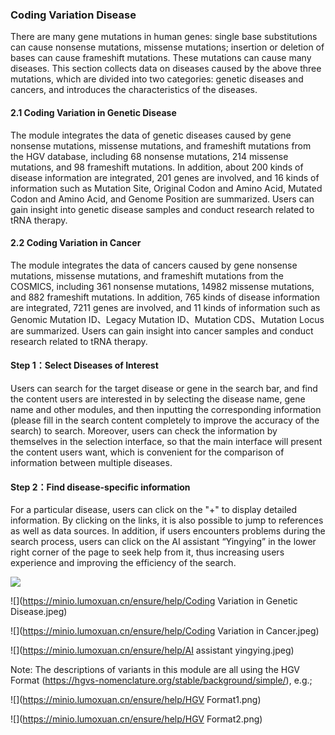 ### Coding Variation Disease

 There are many gene mutations in human genes: single base substitutions can cause nonsense mutations, missense mutations; insertion or deletion of bases can cause frameshift mutations\. These mutations can cause many diseases\.  This section collects data on diseases caused by the above three mutations, which are divided into two categories: genetic diseases and cancers, and introduces the characteristics of the diseases\.

#### 2.1 Coding Variation in Genetic Disease

The module integrates the data of genetic diseases caused by gene nonsense mutations, missense mutations, and frameshift mutations from the HGV database, including 68 nonsense mutations, 214 missense mutations, and 98 frameshift mutations\. In addition, about 200 kinds of disease information are integrated, 201 genes are involved, and 16 kinds of information such as Mutation Site, Original Codon and Amino Acid, Mutated Codon and Amino Acid, and Genome Position are summarized\. Users can gain insight into genetic disease samples and conduct research related to tRNA therapy\.

#### 2.2 Coding Variation in Cancer

The module integrates the data of cancers caused by gene nonsense mutations, missense mutations, and frameshift mutations from the COSMICS, including 361 nonsense mutations, 14982 missense mutations, and 882 frameshift mutations\. In addition, 765 kinds of disease information are integrated, 7211 genes are involved, and 11 kinds of information such as Genomic Mutation ID、Legacy Mutation ID、Mutation CDS、Mutation Locus are summarized\. Users can gain insight into cancer samples and conduct research related to tRNA therapy\.

#### Step 1：Select Diseases of Interest

Users can search for the target disease or gene in the search bar, and find the content <a id="_Hlk170562637"></a>users are interested in by selecting the disease name, gene name and other modules, and then inputting the corresponding information \(please fill in the search content completely to improve the accuracy of the search\) to search\. Moreover, users can check the information by themselves in the selection interface, so that the main interface will present the content users want, which is convenient for the comparison of information between multiple diseases\.

#### Step 2：Find disease-specific information

For a particular disease, users can click on the "\+" to display detailed information\. By clicking on the links, it is also possible to jump to references as well as data sources\. In addition, if users encounters problems during the search process, users can click on the AI assistant <a id="_Hlk170493689"></a>“Yingying” in the lower right corner of the page to seek help from it, thus increasing users experience and improving the efficiency of the search\.


![](https://minio.lumoxuan.cn/ensure/help/Find%20disease-specific%20information.png)

![](https://minio.lumoxuan.cn/ensure/help/Coding Variation in Genetic Disease.jpeg)

![](https://minio.lumoxuan.cn/ensure/help/Coding Variation in Cancer.jpeg)

![](https://minio.lumoxuan.cn/ensure/help/AI assistant yingying.jpeg)

Note: The descriptions of variants in this module are all using the HGV Format \([https://hgvs\-nomenclature\.org/stable/background/simple/](https://hgvs-nomenclature.org/stable/background/simple/)\), e\.g\.;

![](https://minio.lumoxuan.cn/ensure/help/HGV Format1.png)

![](https://minio.lumoxuan.cn/ensure/help/HGV Format2.png)